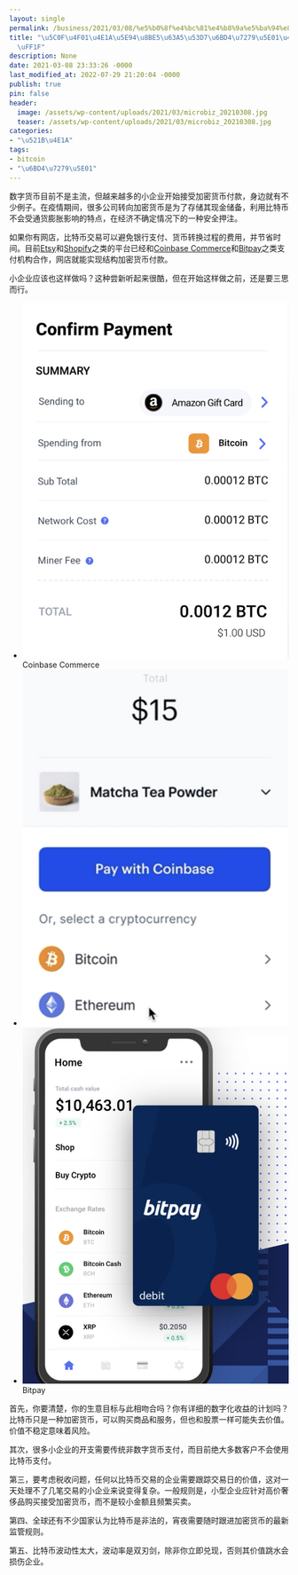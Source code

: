 ```yaml
---
layout: single
permalink: /business/2021/03/08/%e5%b0%8f%e4%bc%81%e4%b8%9a%e5%ba%94%e8%af%a5%e6%8e%a5%e5%8f%97%e6%af%94%e7%89%b9%e5%b8%81%e4%bb%98%e6%ac%be%e5%90%97%ef%bc%9f/
title: "\u5C0F\u4F01\u4E1A\u5E94\u8BE5\u63A5\u53D7\u6BD4\u7279\u5E01\u4ED8\u6B3E\u5417\
  \uFF1F"
description: None
date: 2021-03-08 23:33:26 -0000
last_modified_at: 2022-07-29 21:20:04 -0000
publish: true
pin: false
header:
  image: /assets/wp-content/uploads/2021/03/microbiz_20210308.jpg
  teaser: /assets/wp-content/uploads/2021/03/microbiz_20210308.jpg
categories:
- "\u521B\u4E1A"
tags:
- bitcoin
- "\u6BD4\u7279\u5E01"
---
```

数字货币目前不是主流，但越来越多的小企业开始接受加密货币付款，身边就有不少例子。在疫情期间，很多公司转向加密货币是为了存储其现金储备，利用比特币不会受通货膨胀影响的特点，在经济不确定情况下的一种安全押注。

如果你有网店，比特币交易可以避免银行支付、货币转换过程的费用，并节省时间。目前[Etsy](https://www.etsy.com)和[Shopify](https://www.shopify.ca)之类的平台已经和[Coinbase Commerce](https://commerce.coinbase.com)和[Bitpay](https://bitpay.com)之类支付机构合作，网店就能实现结构加密货币付款。

小企业应该也这样做吗？这种尝新听起来很酷，但在开始这样做之前，还是要三思而行。

* ![](/assets/wp-content/uploads/2021/03/20210308-3.jpg)Coinbase Commerce
* ![](/assets/wp-content/uploads/2021/03/20210308-2.jpg)
* ![](/assets/wp-content/uploads/2021/03/20210308-1-766x1024.jpg)Bitpay

首先，你要清楚，你的生意目标与此相吻合吗？你有详细的数字化收益的计划吗？比特币只是一种加密货币，可以购买商品和服务，但也和股票一样可能失去价值。价值不稳定意味着风险。

其次，很多小企业的开支需要传统非数字货币支付，而目前绝大多数客户不会使用比特币支付。

第三，要考虑税收问题，任何以比特币交易的企业需要跟踪交易日的价值，这对一天处理不了几笔交易的小企业来说变得复杂。一般规则是，小型企业应针对高价奢侈品购买接受加密货币，而不是较小金额且频繁买卖。

第四、全球还有不少国家认为比特币是非法的，宵夜需要随时跟进加密货币的最新监管规则。

第五、比特币波动性太大，波动率是双刃剑，除非你立即兑现，否则其价值跳水会损伤企业。

